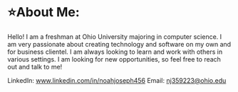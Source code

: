 # ⭐️About Me:

Hello! I am a freshman at Ohio University majoring in computer science. I am very passionate about creating technology and software on my own and for business clientel. I am always looking to learn and work with others in various settings. I am looking for new opportunities, so feel free to reach out and talk to me!


LinkedIn: www.linkedin.com/in/noahjoseph456 
Email: nj359223@ohio.edu
